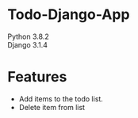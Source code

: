 # Todo-Django-App

Python 3.8.2<br>
Django 3.1.4<br>

# Features

- Add items to the todo list.
- Delete item from list
